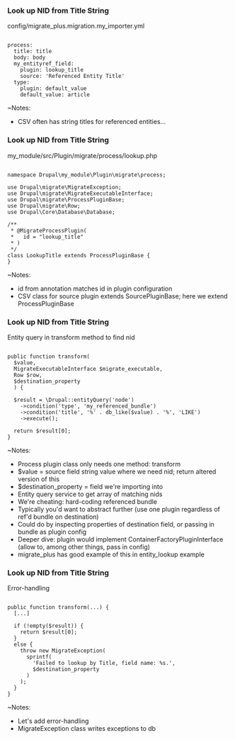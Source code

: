 ### Look up NID from Title String

config/migrate_plus.migration.my_importer.yml

<pre><code data-trim data-noescape>
process:
  title: title
  body: body
  my_entityref_field:
    plugin: lookup_title
    source: 'Referenced Entity Title'
  type:
    plugin: default_value
    default_value: article
</code></pre>

~Notes:

* CSV often has string titles for referenced entities...


### Look up NID from Title String

my_module/src/Plugin/migrate/process/lookup.php

<pre><code class="php" data-trim data-noescape>
namespace Drupal\my_module\Plugin\migrate\process;

use Drupal\migrate\MigrateException;
use Drupal\migrate\MigrateExecutableInterface;
use Drupal\migrate\ProcessPluginBase;
use Drupal\migrate\Row;
use Drupal\Core\Database\Database;

/**
 * @MigrateProcessPlugin(
 *   id = "lookup_title"
 * )
 */
class LookupTitle extends ProcessPluginBase {
}
</code></pre>

~Notes:

* id from annotation matches id in plugin configuration
* CSV class for source plugin extends SourcePluginBase; here we extend ProcessPluginBase


### Look up NID from Title String

Entity query in transform method to find nid

<pre><code class="php" data-trim data-noescape>
public function transform(
  $value,
  MigrateExecutableInterface $migrate_executable,
  Row $row,
  $destination_property
  ) {

  $result = \Drupal::entityQuery('node')
    ->condition('type', 'my_referenced_bundle')
    ->condition('title', '%' . db_like($value) . '%', 'LIKE')
    ->execute();

  return $result[0];
}
</code></pre>

~Notes:

* Process plugin class only needs one method: transform
* $value = source field string value where we need nid; return altered version of this
* $destination_property = field we're importing into
* Entity query service to get array of matching nids
* We're cheating: hard-coding referenced bundle
* Typically you'd want to abstract further (use one plugin regardless of ref'd bundle on destination)
* Could do by inspecting properties of destination field, or passing in bundle as plugin config
* Deeper dive: plugin would implement ContainerFactoryPluginInterface (allow to, among other things, pass in config)
* migrate_plus has good example of this in entity_lookup example


### Look up NID from Title String

Error-handling

<pre><code class="php" data-trim data-noescape>
public function transform(...) {
  [...]

  if (!empty($result)) {
    return $result[0];
  }
  else {
    throw new MigrateException(
      sprintf(
        'Failed to lookup by Title, field name: %s.',
        $destination_property
      )
    );
  }
}
</code></pre>

~Notes:

* Let's add error-handling
* MigrateException class writes exceptions to db
